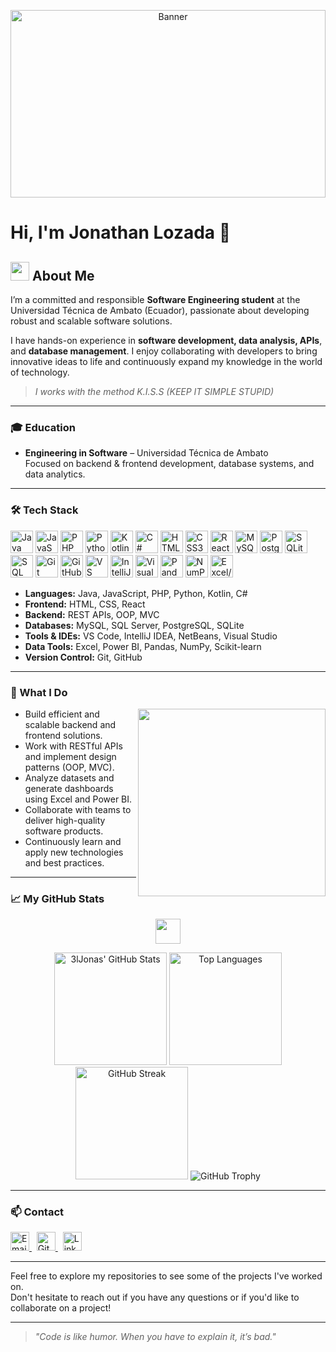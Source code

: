 <p align="center">
  <img src="https://images.unsplash.com/photo-1461749280684-dccba630e2f6?auto=format&fit=crop&w=1350&q=80" alt="Banner" width="100%" height="300px" />
</p>

# Hi, I'm Jonathan Lozada 👋

## <img src="https://cdn-icons-png.flaticon.com/512/3135/3135715.png" width="30"/> About Me

I’m a committed and responsible **Software Engineering student** at the Universidad Técnica de Ambato (Ecuador), passionate about developing robust and scalable software solutions.

I have hands-on experience in **software development, data analysis, APIs**, and **database management**. I enjoy collaborating with developers to bring innovative ideas to life and continuously expand my knowledge in the world of technology.
> _I works with the method K.I.S.S (KEEP IT SIMPLE STUPID)_
---

### 🎓 Education

- **Engineering in Software** – Universidad Técnica de Ambato  
  Focused on backend & frontend development, database systems, and data analytics.

---

### 🛠️ Tech Stack

<p>
  <img src="https://cdn.jsdelivr.net/gh/devicons/devicon/icons/java/java-original.svg" width="36" alt="Java"/>
  <img src="https://cdn.jsdelivr.net/gh/devicons/devicon/icons/javascript/javascript-original.svg" width="36" alt="JavaScript"/>
  <img src="https://cdn.jsdelivr.net/gh/devicons/devicon/icons/php/php-original.svg" width="36" alt="PHP"/>
  <img src="https://cdn.jsdelivr.net/gh/devicons/devicon/icons/python/python-original.svg" width="36" alt="Python"/>
  <img src="https://cdn.jsdelivr.net/gh/devicons/devicon/icons/kotlin/kotlin-original.svg" width="36" alt="Kotlin"/>
  <img src="https://cdn.jsdelivr.net/gh/devicons/devicon/icons/csharp/csharp-original.svg" width="36" alt="C#"/>
  <img src="https://cdn.jsdelivr.net/gh/devicons/devicon/icons/html5/html5-original.svg" width="36" alt="HTML5"/>
  <img src="https://cdn.jsdelivr.net/gh/devicons/devicon/icons/css3/css3-original.svg" width="36" alt="CSS3"/>
  <img src="https://cdn.jsdelivr.net/gh/devicons/devicon/icons/react/react-original.svg" width="36" alt="React"/>
  <img src="https://cdn.jsdelivr.net/gh/devicons/devicon/icons/mysql/mysql-original.svg" width="36" alt="MySQL"/>
  <img src="https://cdn.jsdelivr.net/gh/devicons/devicon/icons/postgresql/postgresql-original.svg" width="36" alt="PostgreSQL"/>
  <img src="https://cdn.jsdelivr.net/gh/devicons/devicon/icons/sqlite/sqlite-original.svg" width="36" alt="SQLite"/>
  <img src="https://cdn.jsdelivr.net/gh/devicons/devicon/icons/microsoftsqlserver/microsoftsqlserver-plain.svg" width="36" alt="SQL Server"/>
  <img src="https://cdn.jsdelivr.net/gh/devicons/devicon/icons/git/git-original.svg" width="36" alt="Git"/>
  <img src="https://cdn.jsdelivr.net/gh/devicons/devicon/icons/github/github-original.svg" width="36" alt="GitHub"/>
  <img src="https://cdn.jsdelivr.net/gh/devicons/devicon/icons/vscode/vscode-original.svg" width="36" alt="VS Code"/>
  <img src="https://cdn.jsdelivr.net/gh/devicons/devicon/icons/intellij/intellij-original.svg" width="36" alt="IntelliJ"/>
  <img src="https://cdn.jsdelivr.net/gh/devicons/devicon/icons/visualstudio/visualstudio-plain.svg" width="36" alt="Visual Studio"/>
  <img src="https://cdn.jsdelivr.net/gh/devicons/devicon/icons/pandas/pandas-original.svg" width="36" alt="Pandas"/>
  <img src="https://cdn.jsdelivr.net/gh/devicons/devicon/icons/numpy/numpy-original.svg" width="36" alt="NumPy"/>
  <img src="https://cdn.jsdelivr.net/gh/devicons/devicon/icons/google/google-original.svg" width="36" alt="Excel/PowerBI"/>
</p>

- **Languages:** Java, JavaScript, PHP, Python, Kotlin, C#
- **Frontend:** HTML, CSS, React
- **Backend:** REST APIs, OOP, MVC
- **Databases:** MySQL, SQL Server, PostgreSQL, SQLite
- **Tools & IDEs:** VS Code, IntelliJ IDEA, NetBeans, Visual Studio
- **Data Tools:** Excel, Power BI, Pandas, NumPy, Scikit-learn
- **Version Control:** Git, GitHub

---

### 🚀 What I Do

<img src="https://media.giphy.com/media/qgQUggAC3Pfv687qPC/giphy.gif" width="300" align="right">

- Build efficient and scalable backend and frontend solutions.
- Work with RESTful APIs and implement design patterns (OOP, MVC).
- Analyze datasets and generate dashboards using Excel and Power BI.
- Collaborate with teams to deliver high-quality software products.
- Continuously learn and apply new technologies and best practices.

---

### 📈 My GitHub Stats

<p align="center">
  <img src="https://cdn-icons-png.flaticon.com/512/1055/1055687.png" width="40"/>
</p>

<div align="center">

  <img height="180em" src="https://github-readme-stats.vercel.app/api?username=3lJonas&show_icons=true&theme=github_dark" alt="3lJonas' GitHub Stats" />

  <img height="180em" src="https://github-readme-stats.vercel.app/api/top-langs/?username=3lJonas&layout=compact&theme=github_dark" alt="Top Languages" />

  <img height="180em" src="https://github-readme-streak-stats.herokuapp.com/?user=3lJonas&theme=github-dark&hide_border=true" alt="GitHub Streak" />

  <img src="https://github-profile-trophy.vercel.app/?username=3lJonas&theme=github_dark&column=7" alt="GitHub Trophy" />

</div>

---

### 📫 Contact

<p>
  <a href="mailto:jona07lozada@gmail.com">
    <img src="https://cdn-icons-png.flaticon.com/512/732/732200.png" width="30" alt="Email" />
  </a>
  &nbsp;
  <a href="https://github.com/3lJonas">
    <img src="https://cdn.jsdelivr.net/gh/devicons/devicon/icons/github/github-original.svg" width="30" alt="GitHub"/>
  </a>
  &nbsp;
  <a href="https://linkedin.com/in/jonathanlozada">
    <img src="https://cdn-icons-png.flaticon.com/512/174/174857.png" width="30" alt="LinkedIn"/>
  </a>
</p>

---

Feel free to explore my repositories to see some of the projects I've worked on.  
Don't hesitate to reach out if you have any questions or if you'd like to collaborate on a project!

---

> _"Code is like humor. When you have to explain it, it’s bad."_

